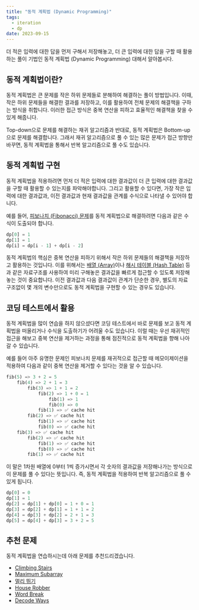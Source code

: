```yaml
---
title: "동적 계획법 (Dynamic Programming)"
tags:
  - iteration
  - dp
date: 2023-09-15
---
```


더 적은 입력에 대한 답을 먼저 구해서 저장해놓고, 더 큰 입력에 대한 답을 구할 때 활용하는 풀이 기법인 동적 계획법 (Dynamic Programming) 대해서 알아봅시다.

## 동적 계획법이란?

동적 계획법은 큰 문제를 작은 하위 문제들로 분해하여 해결하는 풀이 방법입니다.
이때, 작은 하위 문제들을 해결한 결과를 저장하고, 이를 활용하여 전체 문제의 해결책을 구하는 방식을 취합니다.
이러한 접근 방식은 중복 연산을 피하고 효율적인 해결책을 찾을 수 있게 해줍니다.

Top-down으로 문제를 해결하는 재귀 알고리즘과 반대로, 동적 계획법은 Bottom-up으로 문제를 해결합니다.
그래서 재귀 알고리즘으로 풀 수 있는 많은 문제가 접근 방향만 바꾸면, 동적 계획법을 통해서 반복 알고리즘으로 풀 수도 있습니다.

## 동적 계획법 구현

동적 계획법을 적용하려면 먼저 더 적은 입력에 대한 결과값이 더 큰 입력에 대한 결과값을 구할 때 활용할 수 있는지를 파악해야합니다.
그리고 활용할 수 있다면, 가장 작은 입력에 대한 결과값과, 이전 결과값과 현재 결과값을 관계를 수식으로 나타낼 수 있어야 합니다.

예를 들어, [피보나치 (Fibonacci) 문제](/algorithms/fibonacci/)를 동적 계획법으로 해결하려면 다음과 같은 수식이 도출되야 합니다.

```py
dp[0] = 1
dp[1] = 1
dp[i] = dp[i - 1] + dp[i - 2]
```

동적 계획법의 핵심은 중복 연산을 피하기 위해서 작은 하위 문제들의 해결책을 저장하고 활용하는 것입니다.
이를 위해서는 [배열 (Array)](/data-structures/array/)이나 [해시 테이블 (Hash Table)](/data-structures/hash-table/) 등과 같은 자료구조를 사용하여 미리 구해놓은 결과값을 빠르게 접근할 수 있도록 저장해놓는 것이 중요합니다.
이전 결과값과 다음 결과값이 관계가 단순한 경우, 별도의 자료 구조없이 몇 개의 변수만으로도 동적 계획법을 구현할 수 있는 경우도 있습니다.

## 코딩 테스트에서 활용

동적 계획법을 많이 연습을 하지 않으셨다면 코딩 테스트에서 바로 문제를 보고 동적 계획법을 떠올리거나 수식을 도출하기가 어려울 수도 있습니다.
이럴 때는 우선 재귀적인 접근을 해보고 중복 연산을 제거하는 과정을 통해 점진적으로 동적 계획법을 향해 나아갈 수 있습니다.

예를 들어 아주 유명한 문제인 피보나치 문제를 재귀적으로 접근할 때 메모이제이션을 적용하여 다음과 같이 중복 연산을 제거할 수 있다는 것을 알 수 있습니다.

```py
fib(5) => 3 + 2 = 5
    fib(4) => 2 + 1 = 3
        fib(3) => 1 + 1 = 2
            fib(2) => 1 + 0 = 1
                fib(1) => 1
                fib(0) => 0
            fib(1) => ✅ cache hit
        fib(2) => ✅ cache hit
            fib(1) => ✅ cache hit
            fib(0) => ✅ cache hit
    fib(3) => ✅ cache hit
        fib(2) => ✅ cache hit
            fib(1) => ✅ cache hit
            fib(0) => ✅ cache hit
        fib(1) => ✅ cache hit
```

이 말은 1차원 배열에 0부터 1씩 증가시면서 각 숫자의 결과값을 저장해나가는 방식으로 이 문제를 풀 수 있다는 뜻입니다.
즉, 동적 계획법을 적용하여 반복 알고리즘으로 풀 수 있게 됩니다.

```py
dp[0] = 0
dp[1] = 1
dp[2] = dp[1] + dp[0] = 1 + 0 = 1
dp[3] = dp[2] + dp[1] = 1 + 1 = 2
dp[4] = dp[3] + dp[2] = 2 + 1 = 3
dp[5] = dp[4] + dp[3] = 3 + 2 = 5
```

## 추천 문제

동적 계획법을 연습하시는데 아래 문제를 추천드리겠습니다.

- [Climbing Stairs](/problems/climbing-stairs/)
- [Maximum Subarray](/problems/maximum-subarray/)
- [멀리 뛰기](/problems/멀리-뛰기/)
- [House Robber](/problems/house-robber/)
- [Word Break](/problems/word-break/)
- [Decode Ways](/problems/decode-ways/)
